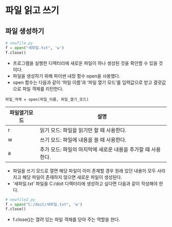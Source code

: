 # 파일 읽고 쓰기

## 파일 생성하기

```python
# newfile.py
f = open("새파일.txt", 'w')
f.close()
```

- 프로그램을 실행한 디렉터리에 새로운 파일이 하나 생성된 것을 확인할 수 있을 것이다. 
- 파일을 생성하기 위해 파이썬 내장 함수 open을 사용했다. 
- open 함수는 다음과 같이 ‘파일 이름’과 ‘파일 열기 모드’를 입력값으로 받고 결괏값으로 파일 객체를 리턴한다.

```
파일_객체 = open(파일_이름, 파일_열기_모드)
```

|파일열기모드|설명|
|---|-----|
|r|읽기 모드: 파일을 읽기만 할 때 사용한다.|
|w|쓰기 모드: 파일에 내용을 쓸 때 사용한다.|
|a|추가 모드: 파일의 마지막에 새로운 내용을 추가할 때 사용한다.|

- 파일을 쓰기 모드로 열면 해당 파일이 이미 존재할 경우 원래 있던 내용이 모두 사라지고 해당 파일이 존재하지 않으면 새로운 파일이 생성된다. 
-  ‘새파일.txt’ 파일을 C:/doit 디렉터리에 생성하고 싶다면 다음과 같이 작성해야 한다.

```python
# newfile2.py
f = open("C:/doit/새파일.txt", 'w')
f.close()
```

- f.close()는 열려 있는 파일 객체를 닫아 주는 역할을 한다.